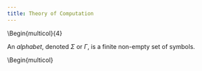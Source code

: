```yaml
---
title: Theory of Computation
---
```


\Begin{multicol}{4}

An *alphabet*, denoted $\Sigma$ or $\Gamma$, is a finite non-empty set of symbols.

\Begin{multicol}
